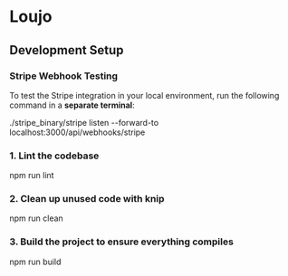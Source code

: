 # Loujo

## Development Setup

### Stripe Webhook Testing

To test the Stripe integration in your local environment, run the following command in a **separate terminal**:

./stripe_binary/stripe listen --forward-to localhost:3000/api/webhooks/stripe

### 1. Lint the codebase

npm run lint

### 2. Clean up unused code with knip

npm run clean

### 3. Build the project to ensure everything compiles

npm run build
